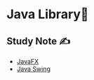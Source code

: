 # Java Library🚀

## Study Note ✍️

- [JavaFX](https://github.com/erinchocolate/teach-myself-cs/blob/master/Programming/JavaFX.md)
- [Java Swing](https://github.com/erinchocolate/teach-myself-cs/blob/master/Programming/Java%20Swing.md)

